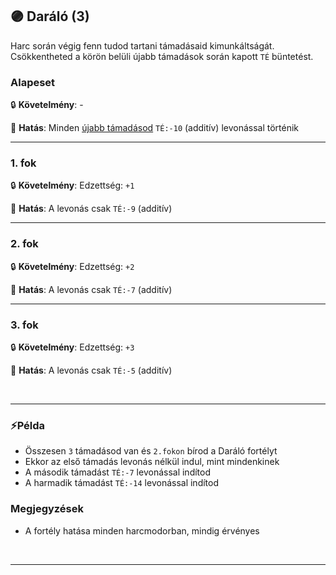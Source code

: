 ## 🟣 Daráló (3)

Harc során végig fenn tudod tartani támadásaid kimunkáltságát. Csökkentheted a körön belüli újabb támadások során kapott `TÉ` büntetést.

### Alapeset

🔒 **Követelmény**: -

🌟 **Hatás**: Minden [újabb támadásod](../063_06_tamadasok_szama_fegyverrel.md) `TÉ:-10` (additív) levonással történik

---
### 1. fok

🔒 **Követelmény**: Edzettség: `+1`


🌟 **Hatás**: A levonás csak `TÉ:-9` (additív)

---
### 2. fok

🔒 **Követelmény**: Edzettség: `+2`

🌟 **Hatás**: A levonás csak `TÉ:-7` (additív)

---
### 3. fok

🔒 **Követelmény**: Edzettség: `+3`

🌟 **Hatás**: A levonás csak `TÉ:-5` (additív)

<br />

---
### ⚡Példa

- Összesen `3` támadásod van és `2.fokon` bírod a Daráló fortélyt
- Ekkor az első támadás levonás nélkül indul, mint mindenkinek
- A második támadást `TÉ:-7` levonással indítod
- A harmadik támadást `TÉ:-14` levonással indítod

### Megjegyzések

- A fortély hatása minden harcmodorban, mindig érvényes


<br />

---
